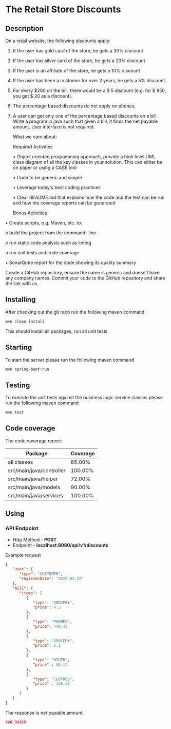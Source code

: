 # The Retail Store Discounts

## Description

On a retail website, the following
discounts apply:
1. If the user has gold card of the store,
   he gets a 30% discount
2. If the user has silver card of the store,
   he gets a 20% discount
3. If the user is an affiliate of the store,
   he gets a 10% discount
4. If the user has been a customer for
   over 2 years, he gets a 5% discount.

5. For every $200 on the bill, there
   would be a $ 5 discount (e.g. for $ 950,
   you get $ 20
   as a discount).
6. The percentage based discounts do
   not apply on phones.
7. A user can get only one of the
   percentage based discounts on a bill.
   Write a program in java such that given a
   bill, it finds the net payable amount.
   User interface is not required.


   What we care about:

   Required Activities

   • Object oriented programming
   approach, provide a high level UML class
   diagram of
   all the key classes in your solution. This
   can either be on paper or using a CASE
   tool

   • Code to be generic and simple

   • Leverage today&#39;s best coding practices

   • Clear README.md that explains how
    the code and the test can be run and
    how the
    coverage reports can be generated


   Bonus Activities

• Create scripts, e.g. Maven, etc. to:

o build the project from the command-
line

o run static code analysis such as linting

o run unit tests and code coverage

• SonarQube report for the code showing
its quality summary

Create a GitHub repository, ensure the
name is generic and doesn’t have any
company
names. Commit your code to the GitHub
repository and share the link with us.

## Installing

After checking out the git repo run the following maven command

```bash
mvn clean install
```

This should install all packages, run all unit tests

## Starting

To start the server please run the following maven command

```bash
mvn spring-boot:run
```


## Testing

To execute the unit tests against the business logic service classes please run the following maven command

```bash
mvn test
```

## Code coverage

The code coverage report:


| Package                  | Coverage |
|--------------------------|----------|
| all classes              | 85.00%   |
| src/main/java/controller | 100.00%  |
| src/main/java/helper     | 72.00%   | 
| src/main/java/models     | 90.00%   | 
| src/main/java/services   | 100.00%  | 


## Using

### API Endpoint

* Http Method - **POST**
* Endpoint - **localhost:8080/api/v1/discounts**

Example request

```json
{
   "user": {
      "type": "CUSTOMER",
      "registerDate": "2019-03-22"
   },
   "bill": {
      "items": [
         {
            "type": "GROCERY",
            "price": 4.2
         },
         {
            "type": "PHONES",
            "price": 440.42
         },
         {
            "type": "GROCERY",
            "price": 2.1
         },
         {
            "type": "OTHER",
            "price" : 50.12
         },
         {
            "type": "CLOTHES",
            "price" : 150.25
         }
      ]
   }
}

```

The response is net payable amount.

```json
626.92325
```
